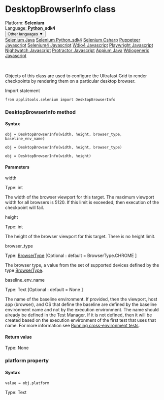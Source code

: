 # DesktopBrowserInfo class
<div class='platform-bar-container-div'><div class='platform-bar-div'>Platform:  <b> Selenium</b>
</div><div class='platform-bar-div'>Language: <b>Python_sdk4</b></div><div class='dropdown-button-container-div'><button class='sdk-language-dropdown-button'>Other languages ▼</button><div class='dropdown-content'>
<a href='../../selenium/java/desktopbrowserinfo'>Selenium Java</a>
<a href='../../selenium/python_sdk4/desktopbrowserinfo'>Selenium Python_sdk4</a>
<a href='../../selenium/csharp/desktopbrowserinfo'>Selenium Csharp</a>
<a href='../../puppeteer/javascript/desktopbrowserinfo'>Puppeteer Javascript</a>
<a href='../../selenium4/javascript/desktopbrowserinfo'>Selenium4 Javascript</a>
<a href='../../wdio4/javascript/desktopbrowserinfo'>Wdio4 Javascript</a>
<a href='../../playwright/javascript/desktopbrowserinfo'>Playwright Javascript</a>
<a href='../../nightwatch/javascript/desktopbrowserinfo'>Nightwatch Javascript</a>
<a href='../../protractor/javascript/desktopbrowserinfo'>Protractor Javascript</a>
<a href='../../appium/java/desktopbrowserinfo'>Appium Java</a>
<a href='../../wdiogeneric/javascript/desktopbrowserinfo'>Wdiogeneric Javascript</a>
</div></div><br /><br /></div>




Objects of this class are used to configure the Ultrafast Grid to render checkpoints by rendering them on a particular desktop browser.

Import statement

    from applitools.selenium import DesktopBrowserInfo
    	



### DesktopBrowserInfo method
#### Syntax


    obj = DesktopBrowserInfo(width, height, browser_type, baseline_env_name)
    
    obj = DesktopBrowserInfo(width, height, browser_type)
    
    obj = DesktopBrowserInfo(width, height)
    

#### Parameters

width

Type: int

The width of the browser viewport for this target. The maximum viewport width for all browsers is 5120. If this limit is exceeded, then execution of the checkpoint will fail.

height

Type: int

The height of the browser viewport for this target. There is no height limit.

browser_type

Type: [BrowserType](./browsertype) \[Optional : default = BrowserType.CHROME \]

The browser type, a value from the set of supported devices defined by the type [BrowserType](./browsertype).

baseline_env_name

Type: Text \[Optional : default = None \]

The name of the baseline environment. If provided, then the viewport, host app (browser), and OS that define the baseline are defined by the baseline environment name and not by the execution environment. The name should already be defined in the Test Manager. If it is not defined, then it will be created based on the execution environment of the first test that uses that name. For more information see [Running cross-environment tests](https://applitools.com/docs/topics/general-concepts/working-withcross-environment-tests.html).

#### Return value

Type:  None


### platform property
#### Syntax


    value = obj.platform
    

Type: Text
